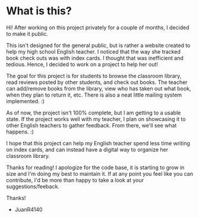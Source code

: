 # What is this?

Hi! After working on this project privately for a couple of months, I decided to make it public.

This isn't designed for the general public, but is rather a website created to help my high school English teacher. I noticed that the way she tracked book check outs was with index cards. I thought that was inefficient and tedious. Hence, I decided to work on a project to help her out!

The goal for this project is for students to browse the classroom library, read reviews posted by other students, and check out books. The teacher can add/remove books from the library, view who has taken out what book, when they plan to return it, etc. There is also a neat little mailing system implemented. :)

As of now, the project isn't 100% complete, but I am getting to a usable state. If the project works well with my teacher, I plan on showcasing it to other English teachers to gather feedback. From there, we'll see what happens. :)

I hope that this project can help my English teacher spend less time writing on index cards, and can instead have a digital way to organize her classroom library.

Thanks for reading! I apologize for the code base, it is starting to grow in size and I'm doing my best to maintain it. If at any point you feel like you can contribute, I'd be more than happy to take a look at your suggestions/feeback.

Thanks!

- JuanR4140
